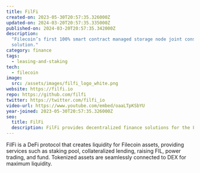 ```yaml
---
title: FilFi
created-on: 2023-05-30T20:57:35.326000Z
updated-on: 2024-03-20T20:57:35.335000Z
published-on: 2024-03-20T20:57:35.342000Z
description:
  "Filecoin’s first 100% smart contract managed storage node joint construction
  solution."
category: finance
tags:
  - leasing-and-staking
tech:
  - filecoin
image:
  src: /assets/images/filfi_logo_white.png
website: https://filfi.io
repo: https://github.com/filfi
twitter: https://twitter.com/filfi_io
video-url: https://www.youtube.com/embed/oaaLTpKSbYU
year-joined: 2023-05-30T20:57:35.326000Z
seo:
  title: FilFi
  description: FilFi provides decentralized finance solutions for the Filecoin network.
---
```


FilFi is a DeFi protocol that creates liquidity for Filecoin assets, providing services such as staking pool, collateralized lending, raising FIL, power trading, and fund. Tokenized assets are seamlessly connected to DEX for maximum liquidity.
